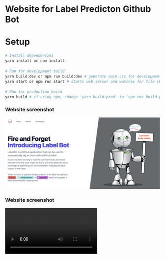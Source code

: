 # Website for Label Predicton Github Bot

# Setup

```bash
# Install dependencies
yarn install or npm install

# Run for development build
yarn build:dev or npm run build:dev # generate main.css for development
yarn start or npm run start # starts web server and watches for file changes

# Run for production build
yarn build # if using npm, change 'yarn build:prod' to 'npm run build:prod'
```

### Website screenshot
![homepage screenshot](assets/website_screenshot.png)

### Website screenshot
![label prediction in action](assets/label_prediction.mp4)